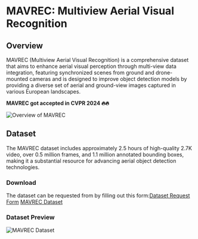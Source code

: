 # MAVREC: Multiview Aerial Visual Recognition

## Overview
MAVREC (Multiview Aerial Visual Recognition) is a comprehensive dataset that aims to enhance aerial visual perception through multi-view data integration, featuring synchronized scenes from ground and drone-mounted cameras and is designed to improve object detection models by providing a diverse set of aerial and ground-view images captured in various European landscapes.

**MAVREC got accepted in CVPR 2024 🔥🔥**


<!-- Image before Dataset section -->
![Overview of MAVREC](assets/cvpr_poster_Aritra_edits_final-min.png)

## Dataset
The MAVREC dataset includes approximately 2.5 hours of high-quality 2.7K video, over 0.5 million frames, and 1.1 million annotated bounding boxes, making it a substantial resource for advancing aerial object detection technologies.

### Download
The dataset can be requested from by filling out this form:[Dataset Request Form](https://forms.gle/e4KZuYixar4iEFMu9)
[MAVREC Dataset](https://mavrec.github.io)

### Dataset Preview
![MAVREC Dataset](assets/MAVRECDatasetPresentationExample-2-ezgif.com-optimize.gif)


